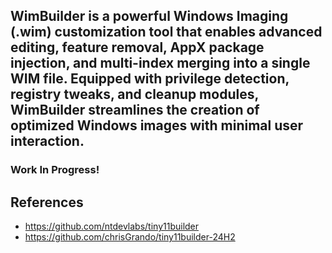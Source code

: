 ##  WimBuilder is a powerful Windows Imaging (.wim) customization tool that enables advanced editing, feature removal, AppX package injection, and multi-index merging into a single WIM file. Equipped with privilege detection, registry tweaks, and cleanup modules, WimBuilder streamlines the creation of optimized Windows images with minimal user interaction.


### Work In Progress!

 
## References
- https://github.com/ntdevlabs/tiny11builder
- https://github.com/chrisGrando/tiny11builder-24H2
